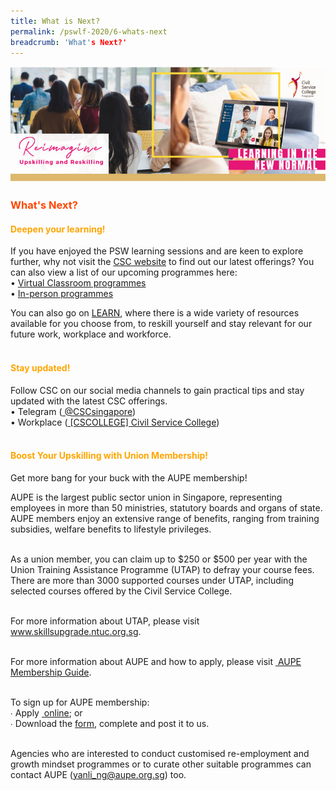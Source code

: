 ```yaml
---
title: What is Next?
permalink: /pswlf-2020/6-whats-next
breadcrumb: 'What's Next?'
---
```

![Hero Image](/images/LINN_Hero.jpg)
### <font color="orangered"><b>What's Next?</b></font>
#### <font color="orange"><b>Deepen your learning!</b></font>
If you have enjoyed the PSW learning sessions and are keen to explore further, why not visit the <a href="https://www.csc.gov.sg/">CSC
  website</a> to find out our latest offerings? You can also view a list of our upcoming programmes here:<br />
  • <a href="/documents/MYNC_VCL_Listing.pdf">Virtual Classroom programmes</a><br>
  • <a href="/documents/In-person Programmes for FY20.pdf"> In-person programmes</a><br>

You can also go on <a href="https://www.learn.gov.sg">LEARN</a>, where there is a wide variety of resources available for you choose from,
to reskill yourself and stay relevant for our future work, workplace and workforce.<br><br>

#### <font color="orange"><b>Stay updated!</b></font><br>
Follow CSC on our social media channels to gain practical tips and stay updated with the latest CSC offerings.<br>
  • Telegram (<a href="https://t.me/CSCSingapore"> @CSCsingapore</a>)<br>
  • Workplace (<a href="https://onepublicservice.workplace.com/profile.php?id=100014966077110&sk=timeline"> [CSCOLLEGE] Civil Service College</a>)<br><br>
  
#### <font color="orange"><b>Boost Your Upskilling with Union Membership!</b></font><br>
Get more bang for your buck with the AUPE membership!<br>

AUPE is the largest public sector union in Singapore, representing employees in more than 50 ministries, statutory boards and organs of state. AUPE members enjoy an extensive range of benefits, ranging from training subsidies, welfare benefits to lifestyle privileges.<br><br>

As a union member, you can claim up to $250 or $500 per year with the Union Training Assistance Programme (UTAP) to defray your course fees. There are more than 3000 supported courses under UTAP, including selected courses offered by the Civil Service College.<br><br>

For more information about UTAP, please visit <a href="https://www.skillsupgrade.ntuc.org.sg">www.skillsupgrade.ntuc.org.sg</a>.<br><br>

For more information about AUPE and how to apply, please visit <a href="https://www.ntuc.org.sg/wps/portal/aupe/home/beamember/membership/membershipdetails?WCM_GLOBAL_CONTEXT=/unions_content_library/aupe/home/be+a+member/membership/8e581bab-a05c-4d34-a560-d5b4166ecfcb"> AUPE Membership Guide</a>.<br><br>

To sign up for AUPE membership:<br>
∙ Apply <a href="https://www.ntuc.org.sg/wps/portal/aupe/home/signupform"> online</a>; or <br>
∙ Download the <a href="https://www.ntuc.org.sg/wps/wcm/connect/54a0e52e-c86b-4d2f-ac92-97758d36e1ec/AUPE++Membership+Application+Form+(1Sep2019).pdf?MOD=AJPERES">form</a>, complete and post it to us.<br><br>

Agencies who are interested to conduct customised re-employment and growth mindset programmes or to curate other suitable programmes can contact AUPE (<a href="mailto:yanli_ng@aupe.org.sg">yanli_ng@aupe.org.sg</a>) too.<br>

<br>
